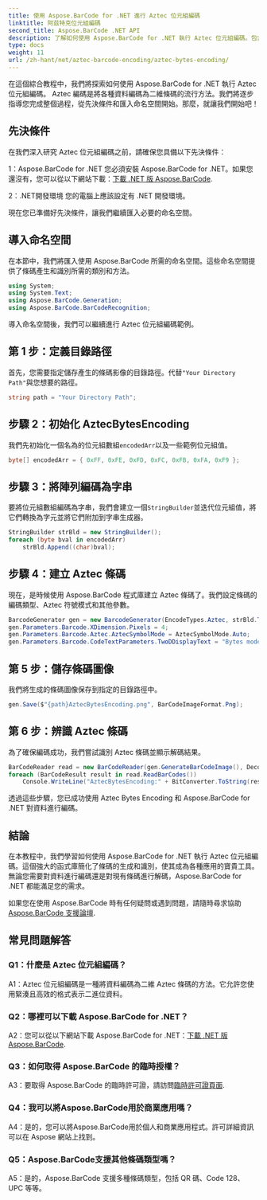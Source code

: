 ```yaml
---
title: 使用 Aspose.BarCode for .NET 進行 Aztec 位元組編碼
linktitle: 阿茲特克位元組編碼
second_title: Aspose.BarCode .NET API
description: 了解如何使用 Aspose.BarCode for .NET 執行 Aztec 位元組編碼。包含逐步指南、先決條件和程式碼範例。
type: docs
weight: 11
url: /zh-hant/net/aztec-barcode-encoding/aztec-bytes-encoding/
---
```

在這個綜合教程中，我們將探索如何使用 Aspose.BarCode for .NET 執行 Aztec 位元組編碼。 Aztec 編碼是將各種資料編碼為二維條碼的流行方法。我們將逐步指導您完成整個過程，從先決條件和匯入命名空間開始。那麼，就讓我們開始吧！

## 先決條件

在我們深入研究 Aztec 位元組編碼之前，請確保您具備以下先決條件：

1：Aspose.BarCode for .NET
您必須安裝 Aspose.BarCode for .NET。如果您還沒有，您可以從以下網站下載：[下載 .NET 版 Aspose.BarCode](https://releases.aspose.com/barcode/net/).

2：.NET開發環境
您的電腦上應該設定有 .NET 開發環境。

現在您已準備好先決條件，讓我們繼續匯入必要的命名空間。

## 導入命名空間

在本節中，我們將匯入使用 Aspose.BarCode 所需的命名空間。這些命名空間提供了條碼產生和識別所需的類別和方法。

```csharp
using System;
using System.Text;
using Aspose.BarCode.Generation;
using Aspose.BarCode.BarCodeRecognition;
```

導入命名空間後，我們可以繼續進行 Aztec 位元組編碼範例。


## 第 1 步：定義目錄路徑

首先，您需要指定儲存產生的條碼影像的目錄路徑。代替`"Your Directory Path"`與您想要的路徑。

```csharp
string path = "Your Directory Path";
```

## 步驟 2：初始化 AztecBytesEncoding

我們先初始化一個名為的位元組數組`encodedArr`以及一些範例位元組值。

```csharp
byte[] encodedArr = { 0xFF, 0xFE, 0xFD, 0xFC, 0xFB, 0xFA, 0xF9 };
```

## 步驟 3：將陣列編碼為字串

要將位元組數組編碼為字串，我們會建立一個`StringBuilder`並迭代位元組值，將它們轉換為字元並將它們附加到字串生成器。

```csharp
StringBuilder strBld = new StringBuilder();
foreach (byte bval in encodedArr)
    strBld.Append((char)bval);
```

## 步驟 4：建立 Aztec 條碼

現在，是時候使用 Aspose.BarCode 程式庫建立 Aztec 條碼了。我們設定條碼的編碼類型、Aztec 符號模式和其他參數。

```csharp
BarcodeGenerator gen = new BarcodeGenerator(EncodeTypes.Aztec, strBld.ToString());
gen.Parameters.Barcode.XDimension.Pixels = 4;
gen.Parameters.Barcode.Aztec.AztecSymbolMode = AztecSymbolMode.Auto;
gen.Parameters.Barcode.CodeTextParameters.TwoDDisplayText = "Bytes mode";
```

## 第 5 步：儲存條碼圖像

我們將生成的條碼圖像保存到指定的目錄路徑中。

```csharp
gen.Save($"{path}AztecBytesEncoding.png", BarCodeImageFormat.Png);
```

## 第 6 步：辨識 Aztec 條碼

為了確保編碼成功，我們嘗試識別 Aztec 條碼並顯示解碼結果。

```csharp
BarCodeReader read = new BarCodeReader(gen.GenerateBarCodeImage(), DecodeType.Aztec);
foreach (BarCodeResult result in read.ReadBarCodes())
    Console.WriteLine("AztecBytesEncoding:" + BitConverter.ToString(result.CodeBytes));
```

透過這些步驟，您已成功使用 Aztec Bytes Encoding 和 Aspose.BarCode for .NET 對資料進行編碼。

## 結論

在本教程中，我們學習如何使用 Aspose.BarCode for .NET 執行 Aztec 位元組編碼。這個強大的函式庫簡化了條碼的生成和識別，使其成為各種應用的寶貴工具。無論您需要對資料進行編碼還是對現有條碼進行解碼，Aspose.BarCode for .NET 都能滿足您的需求。

如果您在使用 Aspose.BarCode 時有任何疑問或遇到問題，請隨時尋求協助[Aspose.BarCode 支援論壇](https://forum.aspose.com/c/barcode/13).

## 常見問題解答

### Q1：什麼是 Aztec 位元組編碼？

A1：Aztec 位元組編碼是一種將資料編碼為二維 Aztec 條碼的方法。它允許您使用緊湊且高效的格式表示二進位資料。

### Q2：哪裡可以下載 Aspose.BarCode for .NET？

 A2：您可以從以下網站下載 Aspose.BarCode for .NET：[下載 .NET 版 Aspose.BarCode](https://releases.aspose.com/barcode/net/).

### Q3：如何取得 Aspose.BarCode 的臨時授權？

 A3：要取得 Aspose.BarCode 的臨時許可證，請訪問[臨時許可證頁面](https://purchase.aspose.com/temporary-license/).

### Q4：我可以將Aspose.BarCode用於商業應用嗎？

A4：是的，您可以將Aspose.BarCode用於個人和商業應用程式。許可詳細資訊可以在 Aspose 網站上找到。

### Q5：Aspose.BarCode支援其他條碼類型嗎？

A5：是的，Aspose.BarCode 支援多種條碼類型，包括 QR 碼、Code 128、UPC 等等。